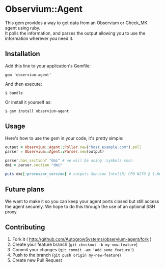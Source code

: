 # Observium::Agent

This gem provides a way to get data from an Observium or Check_MK agent using ruby.  
It polls the information, and parses the output allowing you to use the information
wherever you need it.

## Installation

Add this line to your application's Gemfile:

    gem 'observium-agent'

And then execute:

    $ bundle

Or install it yourself as:

    $ gem install observium-agent

## Usage

Here's how to use the gem in your code, it's pretty simple:

```ruby
output = Observium::Agent::Poller.new("host.example.com").poll
parser = Observium::Agent::Parser.new(output)

parser.has_section? "dmi" # we will be using :symbols soon
dmi = parser.section "dmi"

puts dmi[:processor_version] # outputs Genuine Intel(R) CPU N270 @ 1.60GHz
```

## Future plans

We want to make it so you can keep your agent ports closed but still access the agent securely.  We hope to do this through the use of an optional SSH proxy.

## Contributing

1. Fork it ( http://github.com/AutogrowSystems/observium-agent/fork )
2. Create your feature branch (`git checkout -b my-new-feature`)
3. Commit your changes (`git commit -am 'Add some feature'`)
4. Push to the branch (`git push origin my-new-feature`)
5. Create new Pull Request
